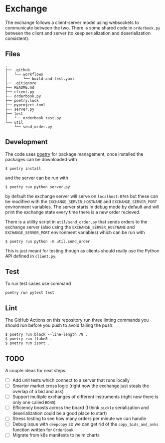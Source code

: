 # Exchange

The exchange follows a client-server model using websockets to communicate between the two. There is some shared code in `orderbook.py` between the client and server (to keep serialization and deserialization consistent).

## Files

```
.
├── .github
│   └── workflows
│       └── build-and-test.yaml
├── .gitignore
├── README.md
├── client.py
├── orderbook.py
├── poetry.lock
├── pyproject.toml
├── server.py
├── test
│   └── orderbook_test.py
└── util
    └── send_order.py
```

## Development

The code uses [poetry](https://python-poetry.org/) for package management, once installed the packages can be downloaded with
```
$ poetry install
```
and the server can be run with
```
$ poetry run python server.py
```
by default the exchange server will serve on `localhost:8765` but these can be modified with the `EXCHANGE_SERVER_HOSTNAME` and `EXCHANGE_SERVER_PORT` environment variables. The server starts in debug mode by default and will print the exchange state every time there is a new order recieved.

There is a utility script in `util/send_order.py` that sends orders to the exchange server (also using the `EXCHANGE_SERVER_HOSTNAME` and `EXCHANGE_SERVER_PORT` environment variables) which can be run with
```
$ poetry run python -m util.send_order
```
This is just meant for testing though as clients should really use the Python API defined in `client.py`.

## Test

To run test cases use command
```
poetry run pytest test
```

## Lint

The GitHub Actions on this repository run three linting commands you should run before you push to avoid failing the push:
```
$ poetry run black --line-length 79 .
$ poetry run flake8 .
$ poetry run isort .
```

## TODO

A couple ideas for next steps:
- [ ] Add unit tests which connect to a server that runs locally
- [ ] Smarter market cross logic (right now the exchange just steals the overlap of a bid and ask)
- [ ] Support multiple exchanges of different instruments (right now there is only one called `BOND`)
- [ ] Efficiency boosts across the board (I think `pickle` serialization and deserialization could be a good place to start)
- [ ] Stress testing to see how many orders per minute we can handle
- [ ] Debug issue with `deepcopy` so we can get rid of the `copy_bids_and_asks` function written for `OrderBook`
- [ ] Migrate from k8s manifests to helm charts
